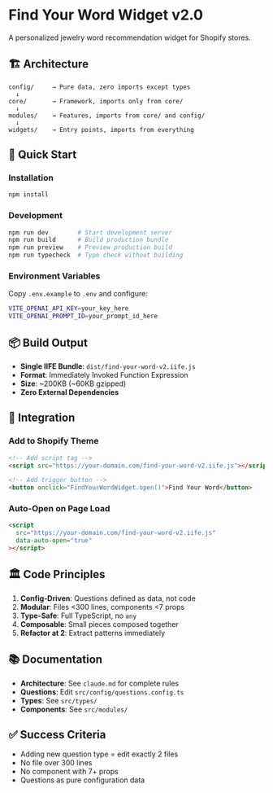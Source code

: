 # Find Your Word Widget v2.0

A personalized jewelry word recommendation widget for Shopify stores.

## 🏗️ Architecture

```
config/     → Pure data, zero imports except types
  ↓
core/       → Framework, imports only from core/
  ↓
modules/    → Features, imports from core/ and config/
  ↓
widgets/    → Entry points, imports from everything
```

## 🚀 Quick Start

### Installation

```bash
npm install
```

### Development

```bash
npm run dev        # Start development server
npm run build      # Build production bundle
npm run preview    # Preview production build
npm run typecheck  # Type check without building
```

### Environment Variables

Copy `.env.example` to `.env` and configure:

```bash
VITE_OPENAI_API_KEY=your_key_here
VITE_OPENAI_PROMPT_ID=your_prompt_id_here
```

## 📦 Build Output

- **Single IIFE Bundle**: `dist/find-your-word-v2.iife.js`
- **Format**: Immediately Invoked Function Expression
- **Size**: ~200KB (~60KB gzipped)
- **Zero External Dependencies**

## 🎯 Integration

### Add to Shopify Theme

```html
<!-- Add script tag -->
<script src="https://your-domain.com/find-your-word-v2.iife.js"></script>

<!-- Add trigger button -->
<button onclick="FindYourWordWidget.open()">Find Your Word</button>
```

### Auto-Open on Page Load

```html
<script 
  src="https://your-domain.com/find-your-word-v2.iife.js"
  data-auto-open="true"
></script>
```

## 🏛️ Code Principles

1. **Config-Driven**: Questions defined as data, not code
2. **Modular**: Files <300 lines, components <7 props
3. **Type-Safe**: Full TypeScript, no `any`
4. **Composable**: Small pieces composed together
5. **Refactor at 2**: Extract patterns immediately

## 📚 Documentation

- **Architecture**: See `claude.md` for complete rules
- **Questions**: Edit `src/config/questions.config.ts`
- **Types**: See `src/types/`
- **Components**: See `src/modules/`

## ✅ Success Criteria

- Adding new question type = edit exactly 2 files
- No file over 300 lines
- No component with 7+ props
- Questions as pure configuration data


